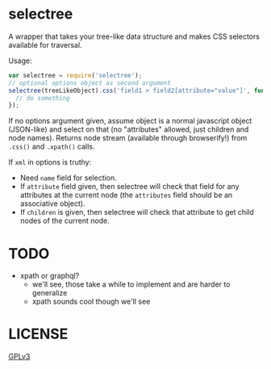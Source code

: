 selectree
=========

A wrapper that takes your tree-like data structure and makes CSS selectors available for traversal.

Usage:
``` javascript
var selectree = require('selectree');
// optional options object as second argument
selectree(treeLikeObject).css('field1 > field2[attribute="value"]', function(node) {
  // do something
});
```

If no options argument given, assume object is a normal javascript object (JSON-like) and select on that (no "attributes" allowed, just children and node names). Returns node stream (available through browserify!) from `.css()` and `.xpath()` calls.

If `xml` in options is truthy:
- Need `name` field for selection.
- If `attribute` field given, then selectree will check that field for any attributes at the current node (the `attributes` field should be an associative object).
- If `children` is given, then selectree will check that attribute to get child nodes of the current node.

# TODO
- xpath or graphql?
    - we'll see, those take a while to implement and are harder to generalize
    - xpath sounds cool though we'll see

# LICENSE

[GPLv3](GPL.md)
